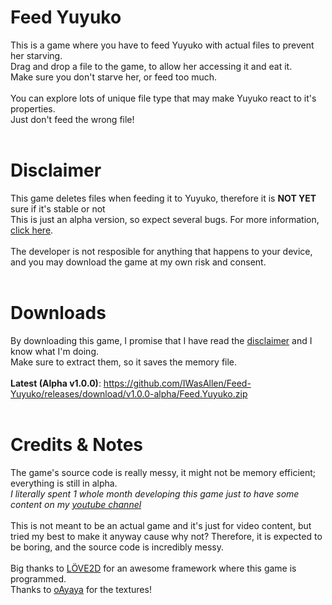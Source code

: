 # Feed Yuyuko
This is a game where you have to feed Yuyuko with actual files to prevent her starving.<br>
Drag and drop a file to the game, to allow her accessing it and eat it.<br>
Make sure you don't starve her, or feed too much.<br><br>
You can explore lots of unique file type that may make Yuyuko react to it's properties.<br>
Just don't feed the wrong file!
<br><br>

# Disclaimer
This game deletes files when feeding it to Yuyuko, therefore it is **NOT YET** sure if it's stable or not<br>
This is just an alpha version, so expect several bugs. For more information, [click here](https://github.com/IWasAllen/Feed-Yuyuko/blob/main/DISCLAIMER.md).<br><br>
The developer is not resposible for anything that happens to your device, and you may download the game at my own risk and consent.
<br><br>

# Downloads
By downloading this game, I promise that I have read the [disclaimer](https://github.com/IWasAllen/Feed-Yuyuko/blob/main/DISCLAIMER.md) and I know what I'm doing.<br>
Make sure to extract them, so it saves the memory file.<br><br>
**Latest (Alpha v1.0.0)**: https://github.com/IWasAllen/Feed-Yuyuko/releases/download/v1.0.0-alpha/Feed.Yuyuko.zip
<br><br>

# Credits & Notes
The game's source code is really messy, it might not be memory efficient; everything is still in alpha.<br>
*I literally spent 1 whole month developing this game just to have some content on my [youtube channel](https://www.youtube.com/channel/UC5UHVEM1aULXZKUN1YyTBiA)*
<br><br>
This is not meant to be an actual game and it's just for video content, but tried my best to make it anyway cause why not? Therefore, it is expected to be boring, and the source code is incredibly messy.
<br><br>
Big thanks to [LÖVE2D](https://love2d.org) for an awesome framework where this game is programmed.<br>
Thanks to [oAyaya](https://www.youtube.com/channel/UCImluXeVTzhERT6mtUBglVg) for the textures!<br>
